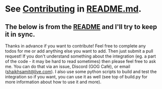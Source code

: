 # See [Contributing](README.md#contributing) in [README.md](README.md).

## The below is from the [README](README.md) and I'll try to keep it in sync.

Thanks in advance if you want to contribute! Feel free to complete any todos for me or add anything else you want to add. Then just submit a pull request! If you don't understand something about the integration (eg. a part of the code - it may be hard to read sometimes) then please feel free to ask me. You can do that via an issue, Discord (GOG Café), or email (shaikhsamit@live.com). I also use some python scripts to build and test the integration so if you want, you can use it as well (see top of build.py for more information about how to use it and more).

